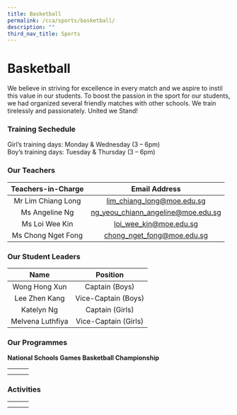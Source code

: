 ```yaml
---
title: Basketball
permalink: /cca/sports/basketball/
description: ""
third_nav_title: Sports
---
```

# Basketball

We believe in striving for excellence in every match and we aspire to instil this value in our students. To boost the passion in the sport for our students, we had organized several friendly matches with other schools. We train tirelessly and passionately. United we Stand!  

### Training Sechedule  

Girl’s training days: Monday & Wednesday (3 – 6pm)     
Boy’s training days: Tuesday & Thursday (3 – 6pm)

### Our Teachers

| Teachers-in-Charge  | Email Address                      |
|:---------------:|:----------------------------:|
|  Mr Lim Chiang Long |     lim_chiang_long@moe.edu.sg     |
|    Ms Angeline Ng   | ng_yeou_chiann_angeline@moe.edu.sg |
| Ms Loi Wee Kin      |        loi_wee_kin@moe.edu.sg      |
|  Ms Chong Nget Fong |     chong_nget_fong@moe.edu.sg     |

### Our Student Leaders

| Name              | Position             |
|:---------------:|:----------------------------:|
|   Wong Hong Xun   |    Captain (Boys)    |
|   Lee Zhen Kang   |  Vice-Captain (Boys) |
|     Katelyn Ng    |   Captain (Girls)    |
| Melvena Luthfiya  | Vice-Captain (Girls) |


### Our Programmes

**National Schools Games Basketball Championship**

|   |   |   |
|:---:|:---:|:---:|
|   |   |   |
|   |   |   |


### Activities


|   |   |   |
|:---:|:---:|:---:|
|   |   |   |
|   |   |   |